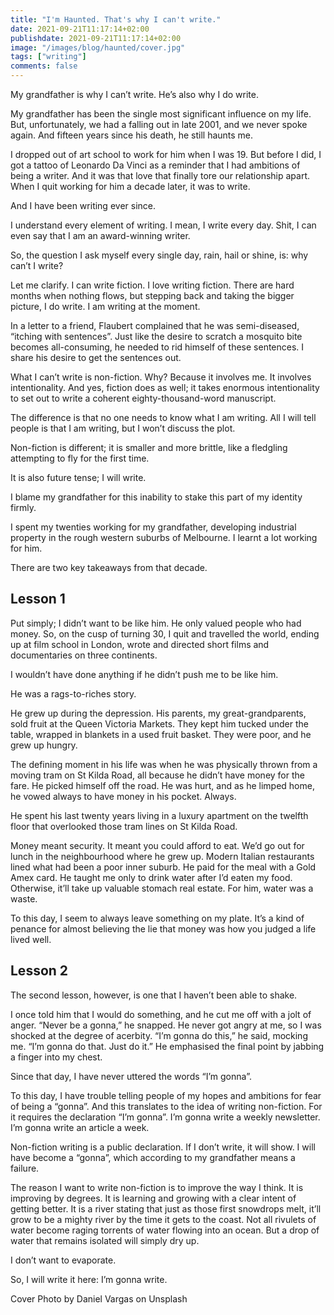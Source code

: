 ```yaml
---
title: "I'm Haunted. That's why I can't write."
date: 2021-09-21T11:17:14+02:00
publishdate: 2021-09-21T11:17:14+02:00
image: "/images/blog/haunted/cover.jpg"
tags: ["writing"]
comments: false
---
```

My grandfather is why I can’t write. He’s also why I do write.

My grandfather has been the single most significant influence on my life. But, unfortunately, we had a falling out in late 2001, and we never spoke again. And fifteen years since his death, he still haunts me.

I dropped out of art school to work for him when I was 19. But before I did, I got a tattoo of Leonardo Da Vinci as a reminder that I had ambitions of being a writer. And it was that love that finally tore our relationship apart. When I quit working for him a decade later, it was to write.

And I have been writing ever since.

I understand every element of writing. I mean, I write every day. Shit, I can even say that I am an award-winning writer.

So, the question I ask myself every single day, rain, hail or shine, is: why can’t I write?

Let me clarify. I can write fiction. I love writing fiction. There are hard months when nothing flows, but stepping back and taking the bigger picture, I do write. I am writing at the moment.

In a letter to a friend, Flaubert complained that he was semi-diseased, “itching with sentences”. Just like the desire to scratch a mosquito bite becomes all-consuming, he needed to rid himself of these sentences. I share his desire to get the sentences out.

What I can’t write is non-fiction. Why? Because it involves me. It involves intentionality. And yes, fiction does as well; it takes enormous intentionality to set out to write a coherent eighty-thousand-word manuscript.

The difference is that no one needs to know what I am writing. All I will tell people is that I am writing, but I won’t discuss the plot.

Non-fiction is different; it is smaller and more brittle, like a fledgling attempting to fly for the first time.

It is also future tense; I will write.

I blame my grandfather for this inability to stake this part of my identity firmly.

I spent my twenties working for my grandfather, developing industrial property in the rough western suburbs of Melbourne. I learnt a lot working for him.

There are two key takeaways from that decade.

## Lesson 1

Put simply; I didn’t want to be like him. He only valued people who had money. So, on the cusp of turning 30, I quit and travelled the world, ending up at film school in London, wrote and directed short films and documentaries on three continents.

I wouldn’t have done anything if he didn’t push me to be like him.

He was a rags-to-riches story.

He grew up during the depression. His parents, my great-grandparents, sold fruit at the Queen Victoria Markets. They kept him tucked under the table, wrapped in blankets in a used fruit basket. They were poor, and he grew up hungry.

The defining moment in his life was when he was physically thrown from a moving tram on St Kilda Road, all because he didn’t have money for the fare. He picked himself off the road. He was hurt, and as he limped home, he vowed always to have money in his pocket. Always.

He spent his last twenty years living in a luxury apartment on the twelfth floor that overlooked those tram lines on St Kilda Road.

Money meant security. It meant you could afford to eat. We’d go out for lunch in the neighbourhood where he grew up. Modern Italian restaurants lined what had been a poor inner suburb. He paid for the meal with a Gold Amex card. He taught me only to drink water after I’d eaten my food. Otherwise, it’ll take up valuable stomach real estate. For him, water was a waste.

To this day, I seem to always leave something on my plate. It’s a kind of penance for almost believing the lie that money was how you judged a life lived well.

## Lesson 2

The second lesson, however, is one that I haven’t been able to shake.

I once told him that I would do something, and he cut me off with a jolt of anger. “Never be a gonna,” he snapped. He never got angry at me, so I was shocked at the degree of acerbity.
“I’m gonna do this,” he said, mocking me. “I’m gonna do that. Just do it.” He emphasised the final point by jabbing a finger into my chest.

Since that day, I have never uttered the words “I’m gonna”.

To this day, I have trouble telling people of my hopes and ambitions for fear of being a “gonna”. And this translates to the idea of writing non-fiction. For it requires the declaration “I’m gonna”.
I’m gonna write a weekly newsletter. I’m gonna write an article a week.

Non-fiction writing is a public declaration. If I don’t write, it will show. I will have become a “gonna”, which according to my grandfather means a failure.

The reason I want to write non-fiction is to improve the way I think. It is improving by degrees. It is learning and growing with a clear intent of getting better. It is a river stating that just as those first snowdrops melt, it’ll grow to be a mighty river by the time it gets to the coast. Not all rivulets of water become raging torrents of water flowing into an ocean. But a drop of water that remains isolated will simply dry up.

I don’t want to evaporate.

So, I will write it here: I’m gonna write.

Cover Photo by Daniel Vargas on Unsplash